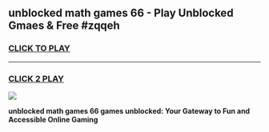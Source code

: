 
## unblocked math games 66 - Play Unblocked Gmaes & Free #zqqeh
<h3>
<a href="https://premium.freeplayer.one?title=unblocked_math_games_66&ref=01M">CLICK TO PLAY</a></h3>
<hr>

<h3>
<a href="https://premium.freeplayer.one?title=unblocked_math_games_66&ref=01M">CLICK 2 PLAY</a>
  
</h3>

<a href="https://premium.freeplayer.one?title=unblocked_math_games_66&ref=01M"><img src="https://clearcache.store/games.png"></a>


**unblocked math games 66 games unblocked: Your Gateway to Fun and Accessible Online Gaming**
